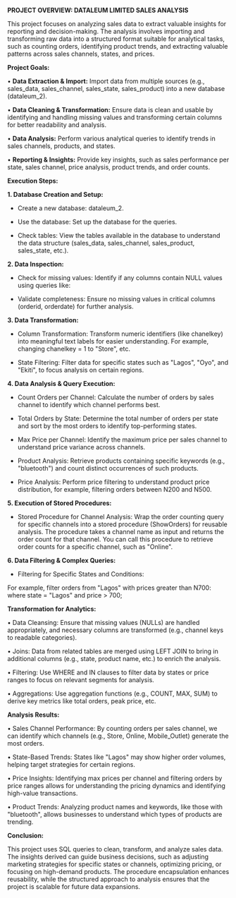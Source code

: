 **PROJECT OVERVIEW: DATALEUM LIMITED SALES ANALYSIS**

This project focuses on analyzing sales data to extract valuable insights for reporting and decision-making. The analysis involves importing and transforming raw data into a structured format suitable for analytical tasks, such as counting orders, identifying product trends, and extracting valuable patterns across sales channels, states, and prices.


**Project Goals:**

•	**Data Extraction & Import:** Import data from multiple sources (e.g., sales_data, sales_channel, sales_state, sales_product) into a new database (dataleum_2).

•	**Data Cleaning & Transformation:** Ensure data is clean and usable by identifying and handling missing values and transforming certain columns for better readability and analysis.

•	**Data Analysis:** Perform various analytical queries to identify trends in sales channels, products, and states.

•	**Reporting & Insights:** Provide key insights, such as sales performance per state, sales channel, price analysis, product trends, and order counts.

**Execution Steps:**

**1.	Database Creation and Setup:**

-	Create a new database: dataleum_2.

-	Use the database: Set up the database for the queries.

-	Check tables: View the tables available in the database to understand the data structure (sales_data, sales_channel, sales_product, sales_state, etc.).

**2.	Data Inspection:**

-	Check for missing values: Identify if any columns contain NULL values using queries like:
  
-	Validate completeness: Ensure no missing values in critical columns (orderid, orderdate) for further analysis.
  
**3.	Data Transformation:**
-	Column Transformation: Transform numeric identifiers (like chanelkey) into meaningful text labels for easier understanding. For example, changing chanelkey = 1 to "Store", etc.
  
-	State Filtering: Filter data for specific states such as "Lagos", "Oyo", and "Ekiti", to focus analysis on certain regions.
  
**4.	Data Analysis & Query Execution:**

- Count Orders per Channel: Calculate the number of orders by sales channel to identify which channel performs best.
  
-	Total Orders by State: Determine the total number of orders per state and sort by the most orders to identify top-performing states.
  
-	Max Price per Channel: Identify the maximum price per sales channel to understand price variance across channels.
  
-	Product Analysis: Retrieve products containing specific keywords (e.g., "bluetooth") and count distinct occurrences of such products.
  
-	Price Analysis: Perform price filtering to understand product price distribution, for example, filtering orders between N200 and N500.

**5.	Execution of Stored Procedures:**

- Stored Procedure for Channel Analysis: Wrap the order counting query for specific channels into a stored procedure (ShowOrders) for reusable analysis. The procedure takes a channel name as input and returns the order count for that channel.
You can call this procedure to retrieve order counts for a specific channel, such as "Online".

**6.	Data Filtering & Complex Queries:**

- Filtering for Specific States and Conditions:
  
For example, filter orders from "Lagos" with prices greater than N700:
                                     where state = "Lagos" and price > 700;
                                     
**Transformation for Analytics:**

•	Data Cleansing: Ensure that missing values (NULLs) are handled appropriately, and necessary columns are transformed (e.g., channel keys to readable categories).

•	Joins: Data from related tables are merged using LEFT JOIN to bring in additional columns (e.g., state, product name, etc.) to enrich the analysis.

•	Filtering: Use WHERE and IN clauses to filter data by states or price ranges to focus on relevant segments for analysis.

•	Aggregations: Use aggregation functions (e.g., COUNT, MAX, SUM) to derive key metrics like total orders, peak price, etc.

**Analysis Results:**

•	Sales Channel Performance: By counting orders per sales channel, we can identify which channels (e.g., Store, Online, Mobile_Outlet) generate the most orders.

•	State-Based Trends: States like "Lagos" may show higher order volumes, helping target strategies for certain regions.

•	Price Insights: Identifying max prices per channel and filtering orders by price ranges allows for understanding the pricing dynamics and identifying high-value transactions.

•	Product Trends: Analyzing product names and keywords, like those with "bluetooth", allows businesses to understand which types of products are trending.

**Conclusion:**

This project uses SQL queries to clean, transform, and analyze sales data. The insights derived can guide business decisions, such as adjusting marketing strategies for specific states or channels, optimizing pricing, or focusing on high-demand products. The procedure encapsulation enhances reusability, while the structured approach to analysis ensures that the project is scalable for future data expansions.


